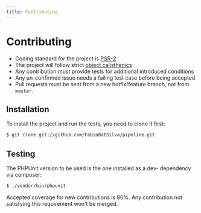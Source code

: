 ```yaml
---
title: Contributing
---
```


# Contributing

 * Coding standard for the project is [PSR-2](https://github.com/php-fig/fig-standards/blob/master/accepted/PSR-2-coding-style-guide.md)
 * The project will follow strict [object calisthenics](http://www.slideshare.net/guilhermeblanco/object-calisthenics-applied-to-php)
 * Any contribution must provide tests for additional introduced conditions
 * Any un-confirmed issue needs a failing test case before being accepted
 * Pull requests must be sent from a new hotfix/feature branch, not from `master`.

## Installation

To install the project and run the tests, you need to clone it first:

```sh
$ git clone git://github.com/FabioBatSilva/pipeline.git
```

## Testing

The PHPUnit version to be used is the one installed as a dev- dependency via composer:

```sh
$ ./vendor/bin/phpunit
```

Accepted coverage for new contributions is 80%. Any contribution not satisfying this requirement
won't be merged.

